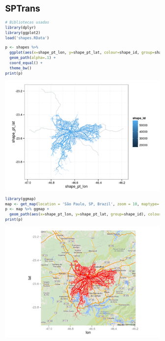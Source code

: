 # SPTrans


```r
# Bibliotecas usadas
library(dplyr)
library(ggplot2)
load('shapes.RData')
```


```r
p <- shapes %>%
  ggplot(aes(x=shape_pt_lon, y=shape_pt_lat, colour=shape_id, group=shape_id)) +
  geom_path(alpha=.1) +
  coord_equal() +
  theme_bw()
print(p)
```

![plot of chunk unnamed-chunk-2](./sptrans_files/figure-html/unnamed-chunk-2.png) 


```r
library(ggmap)
map <- get_map(location = 'São Paulo, SP, Brazil', zoom = 10, maptype='roadmap')
p <- map %>% ggmap +
  geom_path(aes(x=shape_pt_lon, y=shape_pt_lat, group=shape_id), colour='red', data=shapes, alpha=.1)
print(p)
```

![plot of chunk unnamed-chunk-3](./sptrans_files/figure-html/unnamed-chunk-3.png) 

